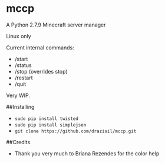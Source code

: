 # mccp

A Python 2.7.9 Minecraft server manager

Linux only

Current internal commands:
* /start
* /status
* /stop (overrides stop)
* /restart
* /quit

Very WIP.

##Installing
* `sudo pip install twisted`
* `sudo pip install simplejson`
* `git clone https://github.com/drazisil/mccp.git`

##Credits
* Thank you very much to Briana Rezendes for the color help
